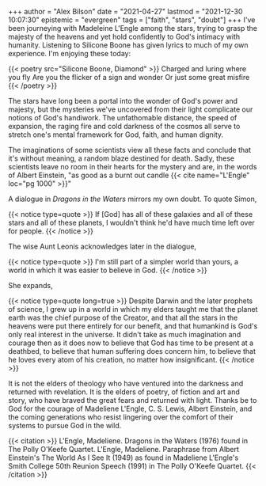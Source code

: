 +++
author = "Alex Bilson"
date = "2021-04-27"
lastmod = "2021-12-30 10:07:30"
epistemic = "evergreen"
tags = ["faith", "stars", "doubt"]
+++
I've been journeying with Madeleine L'Engle among the stars, trying to grasp the majesty of the heavens and yet hold confidently to God's intimacy with humanity. Listening to Silicone Boone has given lyrics to much of my own experience. I'm enjoying these today:

{{< poetry src="Silicone Boone, Diamond" >}}
Charged and luring where you fly
Are you the flicker of a sign and wonder
Or just some great misfire
{{< /poetry >}}

The stars have long been a portal into the wonder of God's power and majesty, but the mysteries we've uncovered from their light complicate our notions of God's handiwork. The unfathomable distance, the speed of expansion, the raging fire and cold darkness of the cosmos all serve to stretch one's mental framework for God, faith, and human dignity.

The imaginations of some scientists view all these facts and conclude that it's without meaning, a random blaze destined for death. Sadly, these scientists leave no room in their hearts for the mystery and are, in the words of Albert Einstein, "as good as a burnt out candle {{< cite name="L'Engle" loc="pg 1000" >}}"

A dialogue in _Dragons in the Waters_ mirrors my own doubt. To quote Simon,

{{< notice type=quote >}}
If [God] has all of these galaxies and all of these stars and all of these planets, I wouldn't think he'd have much time left over for people.
{{< /notice >}}

The wise Aunt Leonis acknowledges later in the dialogue,

{{< notice type=quote >}}
I'm still part of a simpler world than yours, a world in which it was easier to believe in God.
{{< /notice >}}

She expands,

{{< notice type=quote long=true >}}
Despite Darwin and the later prophets of science, I grew up in a world in which my elders taught me that the planet earth was the chief purpose of the Creator, and that all the stars in the heavens were put there entirely for our benefit, and that humankind is God's only real interest in the universe. It didn't take as much imagination and courage then as it does now to believe that God has time to be present at a deathbed, to believe that human suffering does concern him, to believe that he loves every atom of his creation, no matter how insignificant.
{{< /notice >}}

It is not the elders of theology who have ventured into the darkness and returned with revelation. It is the elders of poetry, of fiction and art and story, who have braved the great fears and returned with light. Thanks be to God for the courage of Madeliene L'Engle, C. S. Lewis, Albert Einstein, and the coming generations who resist lingering over the comfort of their systems to pursue God in the wild.

{{< citation >}}
L'Engle, Madeliene. Dragons in the Waters (1976) found in The Polly O'Keefe Quartet.
L'Engle, Madeliene. Paraphrase from Albert Einstein's The World As I See It (1949) as found in Madeliene L'Engle's Smith College 50th Reunion Speech (1991) in The Polly O'Keefe Quartet.
{{< /citation >}}
